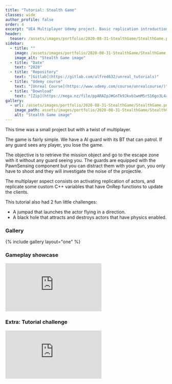 ```yaml
---
title: "Tutorial: Stealth Game"
classes: wide
author_profile: false
order: 4
excerpt: "UE4 Multiplayer Udemy project. Basic replication introduction."
header:
  teaser: /assets/images/portfolio/2020-08-31-StealthGame/StealthGame.png
sidebar:
  - title: ""
    image: /assets/images/portfolio/2020-08-31-StealthGame/StealthGame.png
    image_alt: "Stealth Game image" 
  - title: "Date"
    text: "2020"
  - title: "Repository"
    text: "[Gitlab](https://gitlab.com/alfred632/unreal_tutorials)"
  - title: "Udemy course"
    text: "[Unreal Course](https://www.udemy.com/course/unrealcourse/)"
  - title: "Download"
    text: "[Zip](https://mega.nz/file/ppARAIpJ#GnTk9Jkvb1wmM5rS16go3L4aCj0Cv--VyX-f0HFiTuc)"
gallery:
  - url: /assets/images/portfolio/2020-08-31-StealthGame/StealthGame.png
    image_path: assets/images/portfolio/2020-08-31-StealthGame/StealthGame.png
    alt: "Stealth Game image"
---
```


This time was a small project but with a twist of multiplayer.  

The game is fairly simple. We have a AI guard with its BT that can patrol. If any guard sees any player, you lose the game.  

The objective is to retrieve the mission object and go to the escape zone with it without any guard seeing you.
The guards are equipped with the PawnSensing component but you can distract them with your gun, you only have to shoot and they will investigate the noise of the projectile.  

The multiplayer aspect consists on activating replication of actors, and replicate some custom C++ variables that have OnRep functions to update the clients.  

This tutorial also had 2 fun little challenges:
- A jumpad that launches the actor flying in a direction.
- A black hole that attracts and destroys actors that have physics enabled.

### Gallery
{% include gallery layout="one" %}

### Gameplay showcase
<div class="video-container">
  <iframe src="https://mega.nz/embed/hsBEHYgS#3Ojw3iB7Ev4ZyOE393q4biuG-Vi-DoAXZOc7y1hwV64" 
          frameborder="0" 
          allowfullscreen>
  </iframe>
</div>

### Extra: Tutorial challenge
<div class="video-container">
  <iframe src="https://mega.nz/embed/4oJzWKII#2JUcjf-veKBt0roUfS68UNx3tD00Yp0Eh4wvV3-NJME" 
          frameborder="0" 
          allowfullscreen>
  </iframe>
</div>